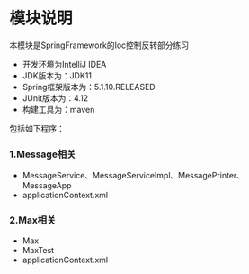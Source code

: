 # 模块说明
本模块是SpringFramework的Ioc控制反转部分练习
- 开发环境为IntelliJ IDEA
- JDK版本为：JDK11
- Spring框架版本为：5.1.10.RELEASED
- JUnit版本为：4.12
- 构建工具为：maven

包括如下程序：
### 1.Message相关
- MessageService、MessageServiceImpl、MessagePrinter、MessageApp
- applicationContext.xml

### 2.Max相关
- Max
- MaxTest
- applicationContext.xml